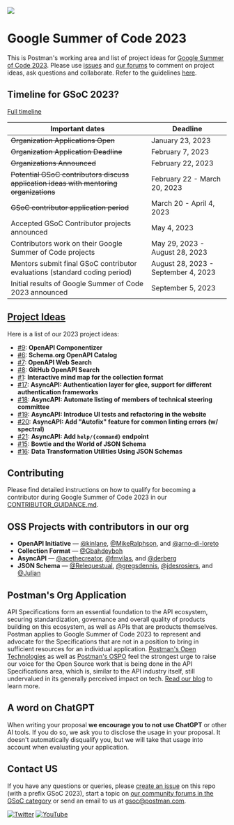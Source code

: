 ![](https://blog.postman.com/wp-content/uploads/2021/10/Google-Summer-of-Code-Postman-Blog-Projects.jpg)

# Google Summer of Code 2023
This is Postman's working area and list of project ideas for [Google Summer of Code 2023](https://summerofcode.withgoogle.com/). Please use [issues](https://github.com/postman-open-technologies/gsoc-2023/issues) and [our forums](https://community.postman.com/c/open-technology/gsoc/42) to comment on project ideas, ask questions and collaborate. Refer to the guidelines [here](./CONTRIBUTOR_GUIDANCE.md).

## Timeline for GSoC 2023?
[Full timeline](https://developers.google.com/open-source/gsoc/timeline)

|Important dates | Deadline|
| ----- | ----- |
| ~~Organization Applications Open~~ | January 23, 2023|
| ~~Organization Application Deadline~~ | February 7, 2023 |
| ~~Organizations Announced~~ | February 22, 2023 |
| ~~Potential GSoC contributors discuss application ideas with mentoring organizations~~ | February 22 - March 20, 2023 |
| ~~GSoC contributor application period~~ | March 20 - April 4, 2023 |
| Accepted GSoC Contributor projects announced | May 4, 2023 |
| Contributors work on their Google Summer of Code projects | May 29, 2023 - August 28, 2023|
| Mentors submit final GSoC contributor evaluations (standard coding period) | August 28, 2023 - September 4, 2023|
| Initial results of Google Summer of Code 2023 announced | September 5, 2023 |

## [Project Ideas](https://github.com/postman-open-technologies/gsoc-2023/issues?q=is%3Aissue+is%3Aopen+label%3Afinal+label%3Aideas)
Here is a list of our 2023 project ideas:
- [#9](https://github.com/postman-open-technologies/gsoc-2023/issues/9): **OpenAPI Componentizer**
- [#6](https://github.com/postman-open-technologies/gsoc-2023/issues/6): **Schema.org OpenAPI Catalog**
- [#7](https://github.com/postman-open-technologies/gsoc-2023/issues/7): **OpenAPI Web Search**
- [#8](https://github.com/postman-open-technologies/gsoc-2023/issues/8): **GitHub OpenAPI Search**
- [#1](https://github.com/postman-open-technologies/gsoc-2023/issues/1): **Interactive mind map for the collection format**
- [#17](https://github.com/postman-open-technologies/gsoc-2023/issues/17): **AsyncAPI: Authentication layer for glee, support for different authentication frameworks**
- [#18](https://github.com/postman-open-technologies/gsoc-2023/issues/18): **AsyncAPI: Automate listing of members of technical steering committee**
- [#19](https://github.com/postman-open-technologies/gsoc-2023/issues/19): **AsyncAPI: Introduce UI tests and refactoring in the website**
- [#20](https://github.com/postman-open-technologies/gsoc-2023/issues/20): **AsyncAPI: Add "Autofix" feature for common linting errors (w/ spectral)**
- [#21](https://github.com/postman-open-technologies/gsoc-2023/issues/21): **AsyncAPI: Add `help/{command}` endpoint**
- [#15](https://github.com/postman-open-technologies/gsoc-2023/issues/15): **Bowtie and the World of JSON Schema**
- [#16](https://github.com/postman-open-technologies/gsoc-2023/issues/16): **Data Transformation Utilities Using JSON Schemas**

## Contributing
Please find detailed instructions on how to qualify for becoming a contributor during Google Summer of Code 2023 in our [CONTRIBUTOR_GUIDANCE.md](https://github.com/postman-open-technologies/gsoc-2023/blob/main/CONTRIBUTOR_GUIDANCE.md).

## OSS Projects with contributors in our org
- **OpenAPI Initiative** — [@kinlane](https://github.com/kinlane), [@MikeRalphson](https://github.com/MikeRalphson), and [@arno-di-loreto](https://github.com/arno-di-loreto)
- **Collection Format** — [@Gbahdeyboh](https://github.com/Gbahdeyboh)
- **AsyncAPI** — [@acethecreator](https://github.com/acethecreator), [@fmvilas](https://github.com/fmvilas), and [@derberg](https://github.com/derberg)
- **JSON Schema** — [@Relequestual](https://github.com/Relequestual), [@gregsdennis](https://github.com/gregsdennis), [@jdesrosiers](https://github.com/jdesrosiers), and [@Julian](https://github.com/Julian)

## Postman's Org Application

API Specifications form an essential foundation to the API ecosystem, securing standardization, governance and overall quality of products building on this ecosystem, as well as APIs that are products themselves. Postman applies to Google Summer of Code 2023 to represent and advocate for the Specifications that are not in a position to bring in sufficient resources for an individual application. [Postman's Open Technologies](https://blog.postman.com/announcing-postman-open-technologies/) as well as [Postman's OSPO](https://dev.to/postman/how-postmans-building-their-open-source-program-office-ospo-hgf) feel the strongest urge to raise our voice for the Open Source work that is being done in the API Specifications area, which is, similar to the API industry itself, still undervalued in its generally perceived impact on tech. [Read our blog](https://blog.postman.com/join-postman-at-google-summer-of-code-2023/) to learn more.

## A word on ChatGPT

When writing your proposal **we encourage you to not use ChatGPT** or other AI tools. If you do so, we ask you to disclose the usage in your proposal. It doesn't automatically disqualify you, but we will take that usage into account when evaluating your application.

## Contact US 

If you have any questions or queries, please [create an issue](https://github.com/postman-open-technologies/gsoc-2023/issues/new) on this repo (with a prefix GSoC 2023), start a topic on [our community forums in the GSoC category](https://community.postman.com/c/open-technology/gsoc/42) or send an email to us at gsoc@postman.com.

[![Twitter](https://img.shields.io/badge/Twitter-%40getpostman-orange?logo=twitter&logoColor=white)](https://twitter.com/getpostman) [![YouTube](https://img.shields.io/badge/YouTube-%40postman-orange?logo=youtube)](https://www.youtube.com/c/postman)

